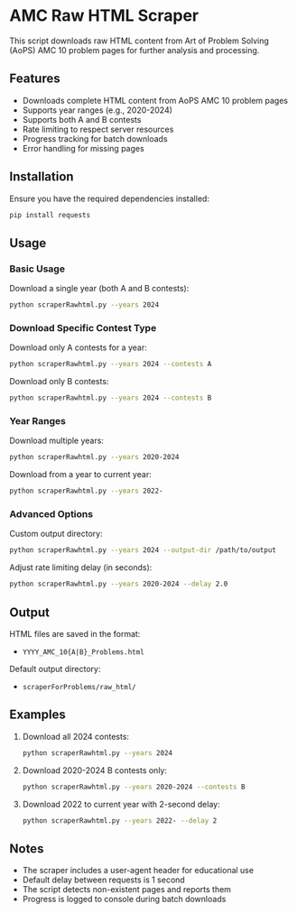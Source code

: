 # AMC Raw HTML Scraper

This script downloads raw HTML content from Art of Problem Solving (AoPS) AMC 10 problem pages for further analysis and processing.

## Features

- Downloads complete HTML content from AoPS AMC 10 problem pages
- Supports year ranges (e.g., 2020-2024)
- Supports both A and B contests
- Rate limiting to respect server resources
- Progress tracking for batch downloads
- Error handling for missing pages

## Installation

Ensure you have the required dependencies installed:

```bash
pip install requests
```

## Usage

### Basic Usage

Download a single year (both A and B contests):
```bash
python scraperRawhtml.py --years 2024
```

### Download Specific Contest Type

Download only A contests for a year:
```bash
python scraperRawhtml.py --years 2024 --contests A
```

Download only B contests:
```bash
python scraperRawhtml.py --years 2024 --contests B
```

### Year Ranges

Download multiple years:
```bash
python scraperRawhtml.py --years 2020-2024
```

Download from a year to current year:
```bash
python scraperRawhtml.py --years 2022-
```

### Advanced Options

Custom output directory:
```bash
python scraperRawhtml.py --years 2024 --output-dir /path/to/output
```

Adjust rate limiting delay (in seconds):
```bash
python scraperRawhtml.py --years 2020-2024 --delay 2.0
```

## Output

HTML files are saved in the format:
- `YYYY_AMC_10{A|B}_Problems.html`

Default output directory:
- `scraperForProblems/raw_html/`

## Examples

1. Download all 2024 contests:
   ```bash
   python scraperRawhtml.py --years 2024
   ```

2. Download 2020-2024 B contests only:
   ```bash
   python scraperRawhtml.py --years 2020-2024 --contests B
   ```

3. Download 2022 to current year with 2-second delay:
   ```bash
   python scraperRawhtml.py --years 2022- --delay 2
   ```

## Notes

- The scraper includes a user-agent header for educational use
- Default delay between requests is 1 second
- The script detects non-existent pages and reports them
- Progress is logged to console during batch downloads 